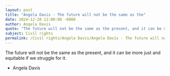 ```yaml
---
layout: post
title: "Angela Davis - The future will not be the same as the"
date: 2024-12-28 12:00:00 -0000
author: Angela Davis
quote: "The future will not be the same as the present, and it can be more just and equitable if we struggle for it."
subject: Civil rights
permalink: /Civil rights/Angela Davis/Angela Davis - The future will not be the same as the
---
```


The future will not be the same as the present, and it can be more just and equitable if we struggle for it.

- Angela Davis
